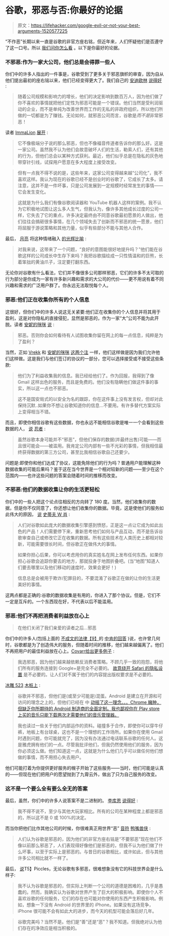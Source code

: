 # 谷歌，邪恶与否:你最好的论据

> 原文：<https://lifehacker.com/google-evil-or-not-your-best-arguments-1520577225>

“不作恶”长期以来一直是谷歌的非官方座右铭，但近年来，人们怀疑他们是否遵守了这一口号。所以 [我们问你怎么看](https://lifehacker.com/google-evil-or-not-1517275069) 。以下是你最好的论据。



### 不邪恶:作为一家大公司，他们总是会得罪一些人

你们中的许多人指出的一件事是，谷歌受到了更多关于邪恶旗帜的审查，因为自从他们提出最初的座右铭以来，他们已经变得更大了。我们自己的 [安迪欧林](http://andyoooo.kinja.com/) [说得好](https://lifehacker.com/1517566622) :

> 随着公司规模和影响力的增长，他们的决定影响到数百万人，因为他们做了你不喜欢的事情就把他们定性为邪恶可能是一个错误。他们当然是受利润驱动的企业，而不是单纯为改善世界而工作的无私的非政府组织，所以他们所做的一切都是为了赚钱。无论如何，就邪恶公司而言，谷歌是*而不是*非常邪恶！

读者 [ImmaLion](http://bokusatsu_tenshi.kinja.com/) [展开](https://lifehacker.com/1517725521) :

> 它不像极端分子说的那么邪恶，但也不像福音传道者告诉你的那么好。这是一家公司。虽然我不认为他们会故意破坏人们的生活，勒索人们，还有其他的行为，但他们总会以某种方式获利。最近，他们似乎总是在隐私的灰色地带穿针引线，试探用户愿意在多大程度上接受改变。

> 但有一点我不得不说的是，这些年来，这家公司变得越来越“公司化”，我不喜欢这样。我认为现在的谷歌已经不是创业时的谷歌了，它成长了太多。请注意，这并不是一件坏事，只是公司发展到一定规模时经常发生的事情——它会发生变化。
> 
> 这就是为什么我们有像谷歌阅读器和 YouTube 机器人这样的案例。我不认为它积极地试图让这么多人生气，但我认为，像许多其他成长过度的公司一样，它失去了它的重点，许多决定最终由不同意谷歌最初愿景的人做出，他们往往会搞砸很多事情，在几个领域失去了创新而不邪恶的统一愿景，他们将屈服于游说策略和其他力量，似乎有些部分不能与其他人合作。

最后， [月亮](http://saved.kinja.com/) 将这种情绪融入 [的光辉比喻](https://lifehacker.com/1517873296) :

> 对我来说，这带来了一个问题，“良好的意图能很好地提升吗？”他们能在谷歌这样的公司成长中生存下来吗？我把谷歌描绘成一只性情温和的巨熊，长着笨拙的黄油爪子，注定要打翻东西。

无论你对谷歌有什么看法，它们并不像很多公司那样邪恶，它们的许多不太可取的行为部分是你成为一家有许多新兴趣和需求的大公司的代价——更不用说有着不同兴趣和需求的广泛用户群了。你永远无法取悦每个人。

### 邪恶:他们正在收集你所有的个人信息

这很好，但你们中的许多人说这无关紧要:他们正在收集你的个人信息并将其用于盈利，这是对你隐私的直接侵犯，显然是邪恶的，作为一家“大”公司不能为此开脱。读者 [安妮的咪咪](http://anniesboobz.kinja.com/) [说](https://lifehacker.com/evil-how-else-would-you-view-someone-trying-to-collec-1517587204) :

> 邪恶。否则你会如何看待有人试图收集你留在网上的每一点信息，纯粹是为了盈利？

当然，正如 [Vrekk](http://vrekk.kinja.com/) 和 [安妮的咪咪](http://anniesboobz.kinja.com/) [这两个注](https://lifehacker.com/evil-how-else-would-you-view-someone-trying-to-collec-1517587204) 一样，他们这样做是因为我们允许他们这样做。这是我们与他们签订的协议的一部分，您可以选择接受或不接受这些条款:

> 他们为了利益收集我的信息。我已经给他们了。作为回报，我得到了像 Gmail 这样出色的服务，而且是免费的。他们没有隐瞒他们做这件事的事实，所以这一点也不邪恶。
> 
> 这不是国安局式的以安全为名的跟踪，你在这件事上没有发言权，但却对此保持沉默..如果你不想让谷歌知道你的信息...不要用。有许多替代方案实际上变得相当不错。

而且，即使你相信谷歌有这些数据，你也永远不能相信谷歌是唯一一个会看到这些数据的人， [说](https://lifehacker.com/1517806234) [忍者](http://ninjacharlie.kinja.com/) :

> 虽然谷歌本身可能并不“邪恶”，但他们保存的数据(并最终出售)可能——而且很可能会——被滥用。我肯定公司内部有一些不光彩的事情，但我相信最终获得数据的第三方公司，甚至比我相信谷歌自己还要少。

问题是:即使你和他们达成了协议，这能免除他们的行为吗？普通用户能理解这种数据收集的可能后果吗？鉴于这在当今世界是一个相对较新的问题——至少在这个范围内——也许这些问题的答案会随着时间的推移而改变。

### 不邪恶:他们的数据收集让你的生活更轻松

你们中的一些人把这个论点往相反的方向转了 180 度。当然，他们收集你的数据，但是你不仅同意了，你还想让他们收集你的数据。毕竟，这是使他们的服务如此伟大的原因， [说](https://lifehacker.com/1517729875) [史蒂夫 W 肖](http://steve-w-schow.kinja.com/) :

> 人们对谷歌如此庞大的数据收集引擎感到愤怒，正是这一点让它成为如此出色的产品！人们需要停下来，重新思考他们如何与产品互动，而不是告诉谷歌审查自己或修改它正在收集的数据。所有这些技术在人类历史上都相对较新，可能需要很长时间，但谷歌正在做伟大的事情。
> 
> 如果你担心后果，你可以考虑用你的真实姓名在网上发布任何东西。如果你担心谷歌会追踪你要去的地方，那就投身于地图折叠吧。(当“地图”知道人们要去哪里以及他们移动的速度时，效果会更好！)
> 
> 信息总是会被用于欺诈/犯罪目的，不要混淆了谷歌正在做的让你的生活更美好的事情。

这两点都是正确的:谷歌的数据收集是有用的，你进入了那个协议。但是，它们不一定是互斥的。一个东西现在好，不代表以后不能滥用。

### 邪恶:他们不再把消费者利益放在心上

> 在他们关闭了我们亲爱的读者之后...邪恶

你们中的许多人(包括上面的 [不成文的法律【9】](http://unwritten_law9.kinja.com/)的 [中肯的回答](https://lifehacker.com/1517560959) )说，也许曾几何时，谷歌都是为了创造伟大的服务，但随着时间的推移，他们越来越偏离了。他们不再把用户的最佳利益放在心上。[Covarr](http://covarr.kinja.com/)[给出更多例子](http://lifehacker.com/im-gonna-go-with-evil-because-of-their-increasing-relia-1517584164) :

> 我选邪恶，因为他们越来越依赖反消费者策略。不顾几乎一致的抱怨，将他们所有的服务连接到 Google+是完全不必要的。 [故意绕开 Safari 的隐私设置](http://www.businessinsider.com/google-tracking-apple-users-2012-2) 是不必要的。让人们对不属于他们的内容提出版权要求是不必要的。

[冰雕 523](http://icedrake-523.kinja.com/) [木桩上](https://lifehacker.com/1517639086) :

> 谷歌并不邪恶，但他们是(或至少可能是)混蛋。Android 是建立在开源和可访问的理念之上的，但他们已经在 中 [动摇了这一理念。。。Chrome 臃肿，但缺乏你所期待的 Android 制造商的全面定制。我也鄙视你在 Play store 上买的音乐只能下载两次才需要他们的音乐管理器。](http://arstechnica.com/gadgets/2013/10/googles-iron-grip-on-android-controlling-open-source-by-any-means-necessary/)
> 
> 我也读过一些关于他们内部运作的资料。碰撞多于合作，即使你可以穿牛仔裤，地板上有台球桌，这也不是一个理想的工作场所。如果你在使用 Gmail 时遇到问题，你可能就完了，因为没有办法通过电话联系谷歌的任何人。这是雅虎拥有他们的一点。尽管我批评他们，但我仍然使用他们的服务，因为你必须这么做。他们知道这一点，这就是为什么他们几乎可以做任何他们想做的事情，而不用担心失去用户。

他们可能打着为你提供更好服务的幌子开始了这些服务——当时，他们可能是认真的——但现在他们把用户的愿望抛到了九霄云外，做出了只为自己服务的改变。

### 这不是一个要么全有要么全无的答案

最后，虽然，你们中的许多人说答案不是二进制的。 [李库恩](http://bradleekuhn.kinja.com/) [说得好](https://lifehacker.com/i-would-have-to-say-no-at-least-in-comparison-to-other-1517560334) :

> 我不得不说不，至少与其他大玩家相比。所有的公司在某种程度上都是邪恶的，所以这不是 0 或 100%的决定。

而当你把他们比作其他公司的时候，你很难真正用世界“恶” [音符](https://lifehacker.com/1517560932) [鸭嘴兽侠](http://platypus22222.kinja.com/) :

> 人们认为谷歌是邪恶的，因为他们的非官方座右铭是“不要邪恶”现在他们不像以前那么邪恶了，人们表现得好像他们是邪恶的，但我不认为他们做了什么坏事，以至于实际上是邪恶的。与昔日的谷歌相比，或许如此，但与其他许多公司相比就不一样了。

最后， [说](https://lifehacker.com/1517896943)T5】Piccles，无论谷歌有多邪恶，很难想象没有它的科技世界会是什么样子:

> 我不认为谷歌是邪恶的，但实际上判断一个公司的道德是困难的，几乎是愚蠢的。然而，我确实认为谷歌对世界产生了巨大的积极影响。即使你个人不喜欢谷歌的任何服务，它们的存在也可能对你使用的东西产生积极影响。例如，想象一下没有 Android 的世界里的 iPhone。如果没有这场竞争，iPhone 很可能不会有如此大的进步，而今天的机型可能会落后好几年。

> 谷歌完美吗？当然不是。他们是“善”还是“恶”？我不知道。但我绝对认为他们存在的净效应是相当积极的。